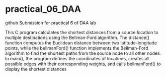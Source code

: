 # practical_06_DAA
github Submission for practical 6 of DAA lab

This C program calculates the shortest distances from a source location to multiple destinations using the Bellman-Ford algorithm. The distance() function computes the Euclidean distance between two latitude-longitude points, while the bellmanFord() function implements the Bellman-Ford algorithm to find the shortest paths from the source node to all other nodes. In main(), the program defines the coordinates of locations, creates all possible edges with their corresponding weights, and calls bellmanFord() to display the shortest distances
